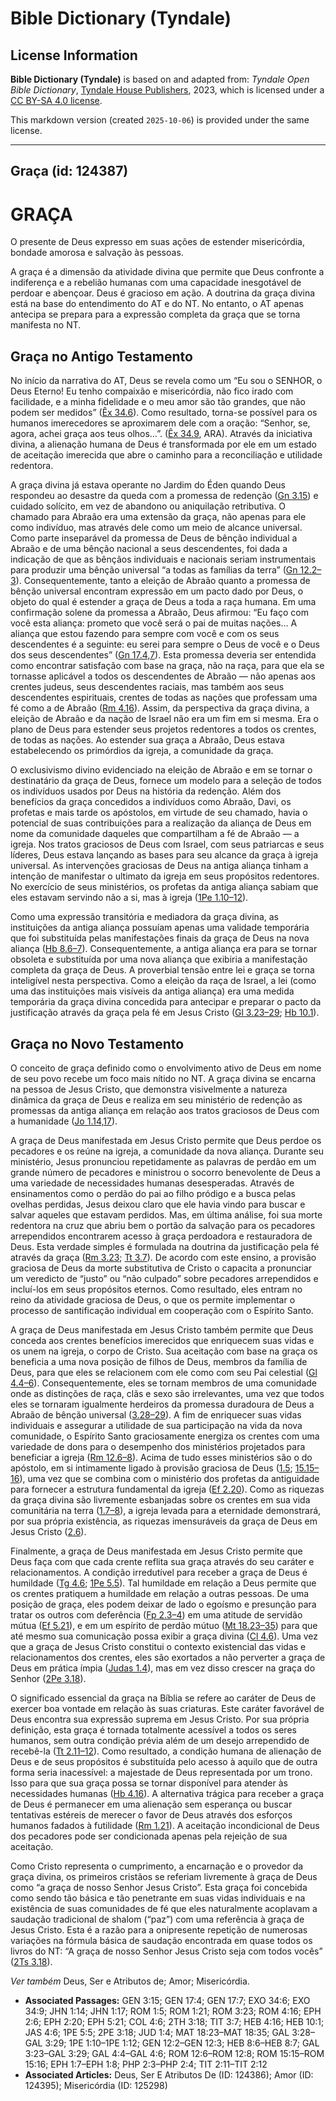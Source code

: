 # Bible Dictionary (Tyndale)

## License Information

**Bible Dictionary (Tyndale)** is based on and adapted from: _Tyndale Open Bible Dictionary_, [Tyndale House Publishers](https://tyndaleopenresources.com/), 2023, which is licensed under a [CC BY-SA 4.0 license](https://creativecommons.org/licenses/by-sa/4.0/legalcode.en).

This markdown version (created `2025-10-06`) is provided under the same license.



--------------------------------

## Graça (id: 124387)

GRAÇA
=====

O presente de Deus expresso em suas ações de estender misericórdia, bondade amorosa e salvação às pessoas.

A graça é a dimensão da atividade divina que permite que Deus confronte a indiferença e a rebelião humanas com uma capacidade inesgotável de perdoar e abençoar. Deus é gracioso em ação. A doutrina da graça divina está na base do entendimento do AT e do NT. No entanto, o AT apenas antecipa se prepara para a expressão completa da graça que se torna manifesta no NT.

Graça no Antigo Testamento
--------------------------

No início da narrativa do AT, Deus se revela como um “Eu sou o SENHOR, o Deus Eterno! Eu tenho compaixão e misericórdia, não fico irado com facilidade, e a minha fidelidade e o meu amor são tão grandes, que não podem ser medidos” ([Êx 34\.6](https://ref.ly/Exod34:6)). Como resultado, torna\-se possível para os humanos imerecedores se aproximarem dele com a oração: “Senhor, se, agora, achei graça aos teus olhos…”. ([Êx 34\.9](https://ref.ly/Exod34:9), ARA). Através da iniciativa divina, a alienação humana de Deus é transformada por ele em um estado de aceitação imerecida que abre o caminho para a reconciliação e utilidade redentora.

A graça divina já estava operante no Jardim do Éden quando Deus respondeu ao desastre da queda com a promessa de redenção ([Gn 3\.15](https://ref.ly/Gen3:15)) e cuidado solícito, em vez de abandono ou aniquilação retributiva. O chamado para Abraão era uma extensão da graça, não apenas para ele como indivíduo, mas através dele como um meio de alcance universal. Como parte inseparável da promessa de Deus de bênção individual a Abraão e de uma bênção nacional a seus descendentes, foi dada a indicação de que as bênçãos individuais e nacionais seriam instrumentais para produzir uma bênção universal “a todas as famílias da terra” ([Gn 12\.2–3](https://ref.ly/Gen12:2-Gen12:3)). Consequentemente, tanto a eleição de Abraão quanto a promessa de bênção universal encontram expressão em um pacto dado por Deus, o objeto do qual é estender a graça de Deus a toda a raça humana. Em uma confirmação solene da promessa a Abraão, Deus afirmou: “Eu faço com você esta aliança: prometo que você será o pai de muitas nações… A aliança que estou fazendo para sempre com você e com os seus descendentes é a seguinte: eu serei para sempre o Deus de você e o Deus dos seus descendentes” ([Gn 17\.4,7](https://ref.ly/Gen17:4)). Esta promessa deveria ser entendida como encontrar satisfação com base na graça, não na raça, para que ela se tornasse aplicável a todos os descendentes de Abraão — não apenas aos crentes judeus, seus descendentes raciais, mas também aos seus descendentes espirituais, crentes de todas as nações que professam uma fé como a de Abraão ([Rm 4\.16](https://ref.ly/Rom4:16)). Assim, da perspectiva da graça divina, a eleição de Abraão e da nação de Israel não era um fim em si mesma. Era o plano de Deus para estender seus projetos redentores a todos os crentes, de todas as nações. Ao estender sua graça a Abraão, Deus estava estabelecendo os primórdios da igreja, a comunidade da graça.

O exclusivismo divino evidenciado na eleição de Abraão e em se tornar o destinatário da graça de Deus, fornece um modelo para a seleção de todos os indivíduos usados por Deus na história da redenção. Além dos benefícios da graça concedidos a indivíduos como Abraão, Davi, os profetas e mais tarde os apóstolos, em virtude de seu chamado, havia o potencial de suas contribuições para a realização da aliança de Deus em nome da comunidade daqueles que compartilham a fé de Abraão — a igreja. Nos tratos graciosos de Deus com Israel, com seus patriarcas e seus líderes, Deus estava lançando as bases para seu alcance da graça à igreja universal. As intervenções graciosas de Deus na antiga aliança tinham a intenção de manifestar o ultimato da igreja em seus propósitos redentores. No exercício de seus ministérios, os profetas da antiga aliança sabiam que eles estavam servindo não a si, mas à igreja ([1Pe 1\.10–12](https://ref.ly/1Pet1:10-1Pet1:12)).

Como uma expressão transitória e mediadora da graça divina, as instituições da antiga aliança possuíam apenas uma validade temporária que foi substituída pelas manifestações finais da graça de Deus na nova aliança ([Hb 8\.6–7](https://ref.ly/Heb8:6-Heb8:7)). Consequentemente, a antiga aliança era para se tornar obsoleta e substituída por uma nova aliança que exibiria a manifestação completa da graça de Deus. A proverbial tensão entre lei e graça se torna inteligível nesta perspectiva. Como a eleição da raça de Israel, a lei (como uma das instituições mais visíveis da antiga aliança) era uma medida temporária da graça divina concedida para antecipar e preparar o pacto da justificação através da graça pela fé em Jesus Cristo ([Gl 3\.23–29](https://ref.ly/Gal3:23-Gal3:29); [Hb 10\.1](https://ref.ly/Heb10:1)).

Graça no Novo Testamento
------------------------

O conceito de graça definido como o envolvimento ativo de Deus em nome de seu povo recebe um foco mais nítido no NT. A graça divina se encarna na pessoa de Jesus Cristo, que demonstra visivelmente a natureza dinâmica da graça de Deus e realiza em seu ministério de redenção as promessas da antiga aliança em relação aos tratos graciosos de Deus com a humanidade ([Jo 1\.14,17](https://ref.ly/John1:14)).

A graça de Deus manifestada em Jesus Cristo permite que Deus perdoe os pecadores e os reúne na igreja, a comunidade da nova aliança. Durante seu ministério, Jesus pronunciou repetidamente as palavras de perdão em um grande número de pecadores e ministrou o socorro benevolente de Deus a uma variedade de necessidades humanas desesperadas. Através de ensinamentos como o perdão do pai ao filho pródigo e a busca pelas ovelhas perdidas, Jesus deixou claro que ele havia vindo para buscar e salvar aqueles que estavam perdidos. Mas, em última análise, foi sua morte redentora na cruz que abriu bem o portão da salvação para os pecadores arrependidos encontrarem acesso à graça perdoadora e restauradora de Deus. Esta verdade simples é formulada na doutrina da justificação pela fé através da graça ([Rm 3\.23](https://ref.ly/Rom3:23); [Tt 3\.7](https://ref.ly/Titus3:7)). De acordo com este ensino, a provisão graciosa de Deus da morte substitutiva de Cristo o capacita a pronunciar um veredicto de “justo” ou “não culpado” sobre pecadores arrependidos e incluí\-los em seus propósitos eternos. Como resultado, eles entram no reino da atividade graciosa de Deus, o que os permite implementar o processo de santificação individual em cooperação com o Espírito Santo.

A graça de Deus manifestada em Jesus Cristo também permite que Deus conceda aos crentes benefícios imerecidos que enriquecem suas vidas e os unem na igreja, o corpo de Cristo. Sua aceitação com base na graça os beneficia a uma nova posição de filhos de Deus, membros da família de Deus, para que eles se relacionem com ele como com seu Pai celestial ([Gl 4\.4–6](https://ref.ly/Gal4:4-Gal4:6)). Consequentemente, eles se tornam membros de uma comunidade onde as distinções de raça, clãs e sexo são irrelevantes, uma vez que todos eles se tornaram igualmente herdeiros da promessa duradoura de Deus a Abraão de bênção universal ([3\.28–29](https://ref.ly/Gal3:28-Gal3:29)). A fim de enriquecer suas vidas individuais e assegurar a utilidade de sua participação na vida da nova comunidade, o Espírito Santo graciosamente energiza os crentes com uma variedade de dons para o desempenho dos ministérios projetados para beneficiar a igreja ([Rm 12\.6–8](https://ref.ly/Rom12:6-Rom12:8)). Acima de tudo esses ministérios são o do apóstolo, em si intimamente ligado à provisão graciosa de Deus ([1\.5](https://ref.ly/Rom1:5); [15\.15–16](https://ref.ly/Rom15:15-Rom15:16)), uma vez que se combina com o ministério dos profetas da antiguidade para fornecer a estrutura fundamental da igreja ([Ef 2\.20](https://ref.ly/Eph2:20)). Como as riquezas da graça divina são livremente esbanjadas sobre os crentes em sua vida comunitária na terra ([1\.7–8](https://ref.ly/Eph1:7-Eph1:8)), a igreja levada para a eternidade demonstrará, por sua própria existência, as riquezas imensuráveis da graça de Deus em Jesus Cristo ([2\.6](https://ref.ly/Eph2:6)).

Finalmente, a graça de Deus manifestada em Jesus Cristo permite que Deus faça com que cada crente reflita sua graça através do seu caráter e relacionamentos. A condição irredutível para receber a graça de Deus é humildade ([Tg 4\.6](https://ref.ly/Jas4:6); [1Pe 5\.5](https://ref.ly/1Pet5:5)). Tal humildade em relação a Deus permite que os crentes pratiquem a humildade em relação a outras pessoas. De uma posição de graça, eles podem deixar de lado o egoísmo e presunção para tratar os outros com deferência ([Fp 2\.3–4](https://ref.ly/Phil2:3-Phil2:4)) em uma atitude de servidão mútua ([Ef 5\.21](https://ref.ly/Eph5:21)), e em um espírito de perdão mútuo ([Mt 18\.23–35](https://ref.ly/Matt18:23-Matt18:35)) para que até mesmo sua comunicação possa exibir a graça divina ([Cl 4\.6](https://ref.ly/Col4:6)). Uma vez que a graça de Jesus Cristo constitui o contexto existencial das vidas e relacionamentos dos crentes, eles são exortados a não perverter a graça de Deus em prática ímpia ([Judas 1\.4](https://ref.ly/Jude1:4)), mas em vez disso crescer na graça do Senhor ([2Pe 3\.18](https://ref.ly/2Pet3:18)).

O significado essencial da graça na Bíblia se refere ao caráter de Deus de exercer boa vontade em relação às suas criaturas. Este caráter favorável de Deus encontra sua expressão suprema em Jesus Cristo. Por sua própria definição, esta graça é tornada totalmente acessível a todos os seres humanos, sem outra condição prévia além de um desejo arrependido de recebê\-la ([Tt 2\.11–12](https://ref.ly/Titus2:11-Titus2:12)). Como resultado, a condição humana de alienação de Deus e de seus propósitos é substituída pelo acesso à aquilo que de outra forma seria inacessível: a majestade de Deus representada por um trono. Isso para que sua graça possa se tornar disponível para atender às necessidades humanas ([Hb 4\.16](https://ref.ly/Heb4:16)). A alternativa trágica para receber a graça de Deus é permanecer em uma alienação sem esperança ou buscar tentativas estéreis de merecer o favor de Deus através dos esforços humanos fadados à futilidade ([Rm 1\.21](https://ref.ly/Rom1:21)). A aceitação incondicional de Deus dos pecadores pode ser condicionada apenas pela rejeição de sua aceitação.

Como Cristo representa o cumprimento, a encarnação e o provedor da graça divina, os primeiros cristãos se referiam livremente à graça de Deus como “a graça de nosso Senhor Jesus Cristo”. Esta graça foi concebida como sendo tão básica e tão penetrante em suas vidas individuais e na existência de suas comunidades de fé que eles naturalmente acoplavam a saudação tradicional de shalom (“paz”) com uma referência à graça de Jesus Cristo. Esta é a razão para a onipresente repetição de numerosas variações na fórmula básica de saudação encontrada em quase todos os livros do NT: “A graça de nosso Senhor Jesus Cristo seja com todos vocês” ([2Ts 3\.18](https://ref.ly/2Thess3:18)).

*Ver também* Deus, Ser e Atributos de; Amor; Misericórdia.

* **Associated Passages:** GEN 3:15; GEN 17:4; GEN 17:7; EXO 34:6; EXO 34:9; JHN 1:14; JHN 1:17; ROM 1:5; ROM 1:21; ROM 3:23; ROM 4:16; EPH 2:6; EPH 2:20; EPH 5:21; COL 4:6; 2TH 3:18; TIT 3:7; HEB 4:16; HEB 10:1; JAS 4:6; 1PE 5:5; 2PE 3:18; JUD 1:4; MAT 18:23–MAT 18:35; GAL 3:28–GAL 3:29; 1PE 1:10–1PE 1:12; GEN 12:2–GEN 12:3; HEB 8:6–HEB 8:7; GAL 3:23–GAL 3:29; GAL 4:4–GAL 4:6; ROM 12:6–ROM 12:8; ROM 15:15–ROM 15:16; EPH 1:7–EPH 1:8; PHP 2:3–PHP 2:4; TIT 2:11–TIT 2:12
* **Associated Articles:** Deus, Ser E Atributos De (ID: 124386); Amor (ID: 124395); Misericórdia (ID: 125298)

